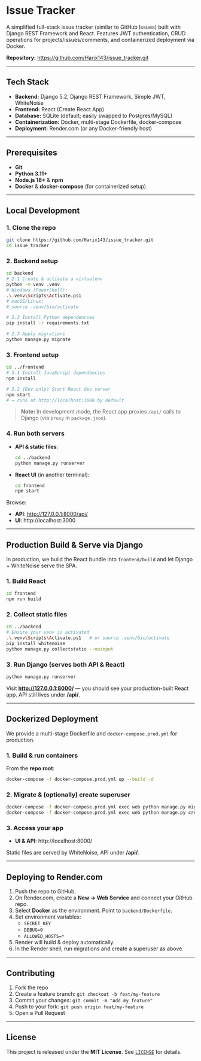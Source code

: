 # Issue Tracker

A simplified full-stack issue tracker (similar to GitHub Issues) built with Django REST Framework and React. Features JWT authentication, CRUD operations for projects/issues/comments, and containerized deployment via Docker.

**Repository:** https://github.com/Harix143/issue_tracker.git

---

## Tech Stack

- **Backend:** Django 5.2, Django REST Framework, Simple JWT, WhiteNoise  
- **Frontend:** React (Create React App)  
- **Database:** SQLite (default; easily swapped to Postgres/MySQL)  
- **Containerization:** Docker, multi-stage Dockerfile, docker-compose  
- **Deployment:** Render.com (or any Docker-friendly host)

---

## Prerequisites

- **Git**  
- **Python 3.11+**  
- **Node.js 18+** & **npm**  
- **Docker** & **docker-compose** (for containerized setup)

---

## Local Development

### 1. Clone the repo

```bash
git clone https://github.com/Harix143/issue_tracker.git
cd issue_tracker
```

### 2. Backend setup

```bash
cd backend
# 2.1 Create & activate a virtualenv
python -m venv .venv
# Windows (PowerShell):
.\.venv\Scripts\Activate.ps1
# macOS/Linux:
# source .venv/bin/activate

# 2.2 Install Python dependencies
pip install -r requirements.txt

# 2.3 Apply migrations
python manage.py migrate
```

### 3. Frontend setup

```bash
cd ../frontend
# 3.1 Install JavaScript dependencies
npm install

# 3.2 (Dev only) Start React dev server
npm start
# → runs at http://localhost:3000 by default
```

> **Note:** In development mode, the React app proxies `/api/` calls to Django (via `proxy` in `package.json`).

### 4. Run both servers

- **API & static files**:  
  ```bash
  cd ../backend
  python manage.py runserver
  ```
- **React UI** (in another terminal):  
  ```bash
  cd frontend
  npm start
  ```

Browse:
- **API**:  http://127.0.0.1:8000/api/  
- **UI**:   http://localhost:3000  

---

## Production Build & Serve via Django

In production, we build the React bundle into `frontend/build` and let Django + WhiteNoise serve the SPA.

### 1. Build React

```bash
cd frontend
npm run build
```

### 2. Collect static files

```bash
cd ../backend
# Ensure your venv is activated
.\.venv\Scripts\Activate.ps1   # or source .venv/bin/activate
pip install whitenoise
python manage.py collectstatic --noinput
```

### 3. Run Django (serves both API & React)

```bash
python manage.py runserver
```

Visit **http://127.0.0.1:8000/** — you should see your production-built React app. API still lives under **/api/**.

---

## Dockerized Deployment

We provide a multi-stage Dockerfile and `docker-compose.prod.yml` for production.

### 1. Build & run containers

From the **repo root**:

```bash
docker-compose -f docker-compose.prod.yml up --build -d
```

### 2. Migrate & (optionally) create superuser

```bash
docker-compose -f docker-compose.prod.yml exec web python manage.py migrate
docker-compose -f docker-compose.prod.yml exec web python manage.py createsuperuser
```

### 3. Access your app

- **UI & API**: http://localhost:8000/  

Static files are served by WhiteNoise, API under **/api/**.

---

## Deploying to Render.com

1. Push the repo to GitHub.  
2. On Render.com, create a **New → Web Service** and connect your GitHub repo.  
3. Select **Docker** as the environment. Point to `backend/Dockerfile`.  
4. Set environment variables:
   - `SECRET_KEY`  
   - `DEBUG=0`  
   - `ALLOWED_HOSTS=*`  
5. Render will build & deploy automatically.  
6. In the Render shell, run migrations and create a superuser as above.

---

## Contributing

1. Fork the repo  
2. Create a feature branch: `git checkout -b feat/my-feature`  
3. Commit your changes: `git commit -m "Add my feature"`  
4. Push to your fork: `git push origin feat/my-feature`  
5. Open a Pull Request

---

## License

This project is released under the **MIT License**. See [`LICENSE`](LICENSE) for details.